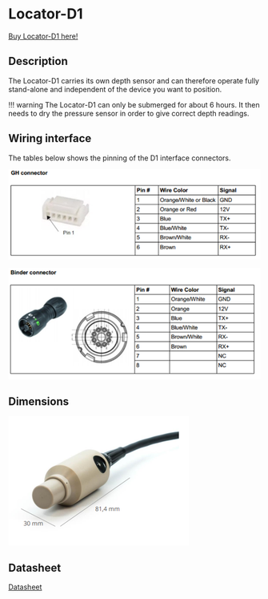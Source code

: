 # Locator-D1

[Buy Locator-D1 here!](https://store.waterlinked.com/product/locator-d1/)

## Description

The Locator-D1 carries its own depth sensor and can therefore operate fully stand-alone and independent of the device you want to position.

!!! warning
    The Locator-D1 can only be submerged for about 6 hours. It then needs to dry the pressure sensor in order to give correct depth readings.


## Wiring interface

The tables below shows the pinning of the D1 interface connectors.

![d1_connector_gh](../../img/d1_connector_gh.png)

![d1_connector_binder](../../img/d1_connector_binder.png)

## Dimensions

![d1_dimensions](../../img/d1_dimensions.png)

## Datasheet

[Datasheet](https://www.waterlinked.com/hubfs/Product_Assets/Locator_D1/W-MK-17024-4_Locator_D1.pdf)
